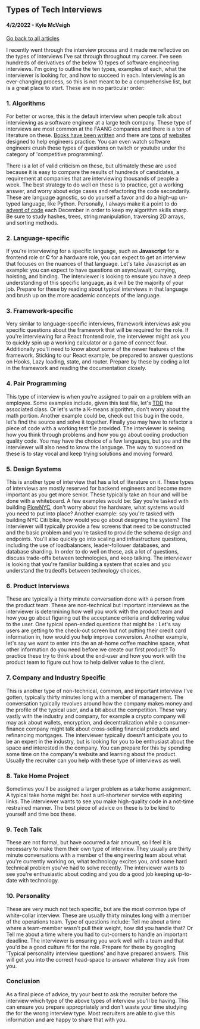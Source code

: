 ## Types of Tech Interviews
#### 4/2/2022 - Kyle McVeigh
[Go back to all articles](../../)

I recently went through the interview process and it made me reflective on the types of interviews I've sat through throughout my career. I've seen hundreds of derivatives of the below 10 types of software engineering interviews. I'm going to outline the ten types, examples of each, what the interviewer is looking for, and how to succeed in each. Interviewing is an ever-changing process, so this is not meant to be a comprehensive list, but is a great place to start. These are in no particular order:

### 1. Algorithms 
For better or worse, this is the default interview when people talk about interviewing as a software engineer at a large tech company. These type of interviews are most common at the FAANG companies and there is a ton of literature on these. [Books have been written](https://www.amazon.com/Cracking-Coding-Interview-Programming-Questions/dp/0984782850) and there are [tons](https://www.hackerrank.com/) [of](https://leetcode.com/) [websites](https://www.geeksforgeeks.org/) designed to help engineers practice. You can even watch software engineers crush these types of questions on twitch or youtube under the category of 'competitive programming'. 

There is a lot of valid criticism on these, but ultimately these are used because it is easy to compare the results of hundreds of candidates, a requirement at companies that are interviewing thousands of people a week. The best strategy to do well on these is to practice, get a working answer, and worry about edge cases and refactoring the code secondarily. These are language agnostic, so do yourself a favor and do a high-up un-typed language, like Python. Personally, I always make it a point to do [advent of code](https://adventofcode.com/) each December in order to keep my algorithm skills sharp. Be sure to study hashes, trees, string manipulation, traversing 2D arrays, and sorting methods. 

### 2. Language-specific 
If you're interviewing for a specific language, such as **Javascript** for a frontend role or **C** for a hardware role, you can expect to get an interview that focuses on the nuances of that language. Let's take Javascript as an example: you can expect to have questions on async/await, currying, hoisting, and binding. The interviewer is looking to  ensure you have a deep understanding of this specific language, as it will be the majority of your job. Prepare for these by reading about typical interviews in that language and brush up on the more academic concepts of the language. 

### 3. Framework-specific 
Very similar to language-specific interviews, framework interviews ask you specific questions about the framework that will be required for the role. If you're interviewing for a React frontend role, the interviewer might ask you to quickly spin up a working calculator or a game of connect four. Additionally you'll need to know about some of the newer features of the framework. Sticking to our React example, be prepared to answer questions on Hooks, Lazy loading, state, and router. Prepare by these by coding a lot in the framework and reading the documentation closely. 

### 4. Pair Programming 
This type of interview is when you're assigned to pair on a problem with an employee. Some examples include, given this test file, let's [TDD](https://en.wikipedia.org/wiki/Test-driven_development) the associated class. Or let's write a K-means algorithm, don't worry about the math portion. Another example could be, check out this bug in the code, let's find the source and solve it together. Finally you may have to refactor a piece of code with a working test file provided. The interviewer is seeing how you think through problems and how you go about coding production quality code. You may have the choice of a few languages, but you and the interviewer will also need to know the language. The way to succeed on these is to stay vocal and keep trying solutions and moving forward. 

### 5. Design Systems
This is another type of interview that has a lot of literature on it. These types of interviews are mostly reserved for backend engineers and become more important as you get more senior. These typically take an hour and will be done with a whiteboard. A few examples would be: Say you're tasked with building [PlowNYC](https://plownyc.cityofnewyork.us/plownyc/),  don't worry about the hardware, what systems would you need to put into place? Another example: say you're tasked with building NYC Citi bike, how would you go about designing the system? The interviewer will typically provide a few screens that need to be constructed and the basic problem and you're tasked to provide the schema design and endpoints. You'll also quickly go into scaling and infrastructure questions, including the use of loadbalancers, leader-follower databases, and database sharding. In order to do well on these, ask a lot of questions, discuss trade-offs between technologies, and keep talking. The interviewer is looking that you're familiar building a system that scales and you understand the tradeoffs between technology choices.

### 6. Product Interviews
These are typically a thirty minute conversation done with a person from the product team. These are non-technical but important interviews as the interviewer is determining how well you work with the product team and how you go about figuring out the acceptance criteria and delivering value to the user. One typical open-ended questions that might be : Let's say users are getting to the check-out screen but not putting their credit card information in, how would you help improve conversion. Another example, let's say we want to enter into the an at-home coffee machine space, what other information do you need before we create our first product? To practice these try to think about the end-user and how you work with the product team to figure out how to help deliver value to the client. 

### 7. Company and Industry Specific 
This is another type of non-technical, common, and important interview I've gotten, typically thirty minutes long with a member of management. The conversation typically revolves around how the company makes money and the profile of the typical user, and a bit about the competition. These vary vastly with the industry and company, for example a crypto company will may ask about wallets, encryption, and decentralization while a consumer-finance company might talk about cross-selling financial products and refinancing mortgages. The interviewer typically doesn't anticipate you to be an expert in the industry, but is looking for you to be enthusiast about the space and interested in the company. You can prepare for this by spending some time on the company's website and learning about the product. Usually the recruiter can you help with these type of interviews as well. 

### 8. Take Home Project 
Sometimes you'll be assigned a larger problem as a take home assignment. A typical take home might be: host a url-shortener service with expiring links. The interviewer wants to see you make high-quality code in a not-time restrained manner. The best piece of advice on these is to be kind to yourself and time box these. 




### 9. Tech Talk 
These are not formal, but have occurred a fair amount, so I feel it is necessary to make them their own type of interview. They usually are thirty minute conversations with a member of the engineering team about what you're currently working on, what technology excites you, and some hard technical problem you've had to solve recently. The interviewer wants to see you're enthusiastic about coding and you do a good job keeping up-to-date with technology. 

### 10. Personality
These are very much not tech specific, but are the most common type of white-collar interview. These are usually thirty minutes long with a member of the operations team. Type of questions include: Tell me about a time where a team-member wasn't pull their weight, how did you handle that? Or Tell me about a time where you had to cut-corners to handle an important deadline. The interviewer is ensuring you work well with a team and that you'd be a good culture fit for the role. Prepare for these by googling 'Typical personality interview questions' and have prepared answers. This will get you into the correct head-space to answer whatever they ask from you.  

### Conclusion
As a final piece of advice, try your best to ask the recruiter before the interview which type of the above types of interview you'll be having. This can ensure you prepare appropriately and don't waste your time studying the for the wrong interview type. Most recruiters are able to give this information and are happy to share that with you. 